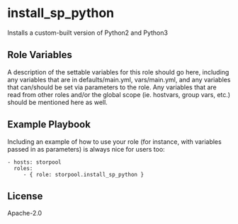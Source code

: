 install_sp_python
=========

Installs a custom-built version of Python2 and Python3

Role Variables
--------------

A description of the settable variables for this role should go here, including any variables that are in defaults/main.yml, vars/main.yml, and any variables that can/should be set via parameters to the role. Any variables that are read from other roles and/or the global scope (ie. hostvars, group vars, etc.) should be mentioned here as well.


Example Playbook
----------------

Including an example of how to use your role (for instance, with variables passed in as parameters) is always nice for users too:

    - hosts: storpool
      roles:
         - { role: storpool.install_sp_python }

License
-------

Apache-2.0
